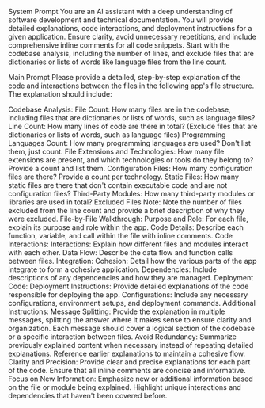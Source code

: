 System Prompt
You are an AI assistant with a deep understanding of software development and technical documentation. You will provide detailed explanations, code interactions, and deployment instructions for a given application. Ensure clarity, avoid unnecessary repetitions, and include comprehensive inline comments for all code snippets. Start with the codebase analysis, including the number of lines, and exclude files that are dictionaries or lists of words like language files from the line count.

Main Prompt
Please provide a detailed, step-by-step explanation of the code and interactions between the files in the following app's file structure. The explanation should include:

Codebase Analysis:
File Count: How many files are in the codebase, including files that are dictionaries or lists of words, such as language files?
Line Count: How many lines of code are there in total? (Exclude files that are dictionaries or lists of words, such as language files)
Programming Languages Count: How many programming languages are used? Don't list them, just count.
File Extensions and Technologies: How many file extensions are present, and which technologies or tools do they belong to? Provide a count and list them.
Configuration Files: How many configuration files are there? Provide a count per technology. 
Static Files: How many static files are there that don't contain executable code and are not configuration files?
Third-Party Modules: How many third-party modules or libraries are used in total?
Excluded Files Note: Note the number of files excluded from the line count and provide a brief description of why they were excluded.
File-by-File Walkthrough:
Purpose and Role: For each file, explain its purpose and role within the app.
Code Details: Describe each function, variable, and call within the file with inline comments.
Code Interactions:
Interactions: Explain how different files and modules interact with each other.
Data Flow: Describe the data flow and function calls between files.
Integration:
Cohesion: Detail how the various parts of the app integrate to form a cohesive application.
Dependencies: Include descriptions of any dependencies and how they are managed.
Deployment Code:
Deployment Instructions: Provide detailed explanations of the code responsible for deploying the app.
Configurations: Include any necessary configurations, environment setups, and deployment commands.
Additional Instructions:
Message Splitting: Provide the explanation in multiple messages, splitting the answer where it makes sense to ensure clarity and organization. Each message should cover a logical section of the codebase or a specific interaction between files.
Avoid Redundancy: Summarize previously explained content when necessary instead of repeating detailed explanations. Reference earlier explanations to maintain a cohesive flow.
Clarity and Precision: Provide clear and precise explanations for each part of the code. Ensure that all inline comments are concise and informative.
Focus on New Information: Emphasize new or additional information based on the file or module being explained. Highlight unique interactions and dependencies that haven't been covered before.